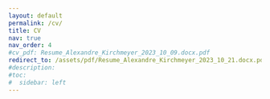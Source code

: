 ```yaml
---
layout: default
permalink: /cv/
title: CV
nav: true
nav_order: 4
#cv_pdf: Resume_Alexandre_Kirchmeyer_2023_10_09.docx.pdf
redirect_to: /assets/pdf/Resume_Alexandre_Kirchmeyer_2023_10_21.docx.pdf
#description: 
#toc:
#  sidebar: left
---
```

